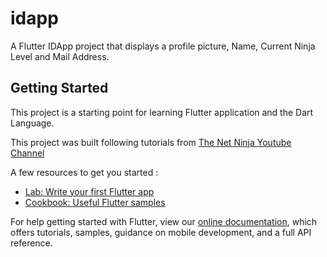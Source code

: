 # idapp

A Flutter IDApp project that displays a profile picture, Name, Current Ninja Level and Mail Address.

## Getting Started

This project is a starting point for learning Flutter application and the Dart Language.

This project was built following tutorials from [The Net Ninja Youtube Channel](https://www.youtube.com/channel/UCW5YeuERMmlnqo4oq8vwUpg)

A few resources to get you started :

- [Lab: Write your first Flutter app](https://flutter.dev/docs/get-started/codelab)
- [Cookbook: Useful Flutter samples](https://flutter.dev/docs/cookbook)

For help getting started with Flutter, view our
[online documentation](https://flutter.dev/docs), which offers tutorials,
samples, guidance on mobile development, and a full API reference.
